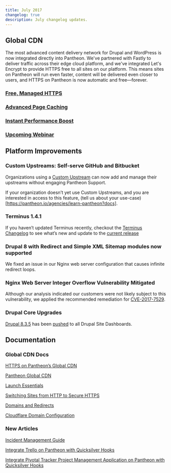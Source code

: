 ```yaml
---
title: July 2017
changelog: true
description: July changelog updates.
---
```


## Global CDN
The most advanced content delivery network for Drupal and WordPress is now integrated directly into Pantheon. We've partnered with Fastly to deliver traffic across their edge cloud platform, and we've integrated Let's Encrypt to provide HTTPS free to all sites on our platform. This means sites on Pantheon will run even faster, content will be delivered even closer to users, and HTTPS on Pantheon is now automatic and free—forever.

### [Free, Managed HTTPS](https://pantheon.io/features/managed-https)
### [Advanced Page Caching](https://pantheon.io/features/advanced-caching)
### [Instant Performance Boost](https://pantheon.io/features/global-cdn)
### [Upcoming Webinar](https://pantheon.io/resources/global-cdn-webinar)
## Platform Improvements
### Custom Upstreams: Self-serve GitHub and Bitbucket
Organizations using a [Custom Upstream](/docs/custom-upstream) can now add and manage their upstreams without engaging Pantheon Support.

If your organization doesn’t yet use Custom Upstreams, and you are interested in access to this feature, (tell us about your use-case)[https://pantheon.io/agencies/learn-pantheon?docs].

### Terminus 1.4.1
If you haven’t updated Terminus recently, checkout the [Terminus Changelog](https://pantheon.io/docs/terminus/updates/#changelog) to see what’s new and update to the [current release](https://pantheon.io/docs/terminus/updates/#update-to-the-current-release-)
### Drupal 8 with Redirect and Simple XML Sitemap modules now supported
We fixed an issue in our Nginx web server configuration that causes infinite redirect loops.
### Nginx Web Server Integer Overflow Vulnerability Mitigated
Although our analysis indicated our customers were not likely subject to this vulnerability, we applied the recommended remediation for [CVE-2017-7529](https://cve.mitre.org/cgi-bin/cvename.cgi?name=CVE-2017-7529).

### Drupal Core Upgrades
[Drupal 8.3.5](https://www.drupal.org/project/drupal/releases/8.3.5) has been [pushed](https://github.com/pantheon-systems/drops-8/pull/190/commits/5736e0c6dde418547ed95f61ac6b479d7ae17146) to all Drupal Site Dashboards.

## Documentation
### Global CDN Docs
[HTTPS on Pantheon’s Global CDN](https://pantheon.io/docs/https/)

[Pantheon Global CDN](https://pantheon.io/docs/global-cdn/)

[Launch Essentials](https://pantheon.io/docs/guides/launch)

[Switching Sites from HTTP to Secure HTTPS](https://pantheon.io/docs/http-to-https/)

[Domains and Redirects](/docs/domains/)

[Cloudflare Domain Configuration](https://pantheon.io/docs/cloudflare/)

### New Articles
[Incident Management Guide](https://pantheon.io/docs/guides/pagerduty/)

[Integrate Trello on Pantheon with Quicksilver Hooks](https://pantheon.io/docs/guides/trello/)

[Integrate Pivotal Tracker Project Management Application on Pantheon with Quicksilver Hooks](https://pantheon.io/docs/guides/pivotal-tracker/)
